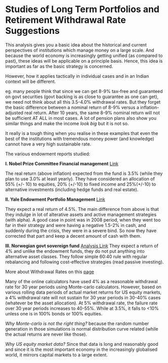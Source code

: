 # Studies of Long Term Portfolios and Retirement Withdrawal Rate Suggestions

This analysis gives you a basic idea about the historical and current perspectives of institutions which manage money on a large scale. And because the world economy is increasingly getting unified \(as compared to past\), these ideas will be applicable on a principle basis. Hence, this idea is important as far as the basic strategy is concerned.

However, how it applies tactically in individual cases and in an Indian context will be different.

eg. many people think that since we can get 8-9% tax-free and guaranteed on govt securities \(govt backing is as close to guarantee as one can get\), we need not think about all this 3.5-4.0% withdrawal rates. But they forget the basic difference between a nominal return of 8-9% versus a inflation-adjusted real return. After 10 years, the same 8-9% nominal return will not be sufficient AT ALL in most cases. A lot of pension plans also show you similar things and make the income _look big_ but it is not so.

It really is a tough thing when you realise in these examples that even the best of the institutions with tremendous money power \(and knowledge\) cannot have a very high sustainable rate.

The various endowment reports studied:

**I. Nobel Prize Committee Financial management** [Link](http://www.nobelprize.org/nobel_organizations/nobelfoundation/finan-manag.html)

The real return \(above inflation\) expected from the fund is 3.5% \(while they plan to use 3.0% at least yearly\). They have considered an allocation of 55% \(+/- 10\) to equities, 20% \(+/-10\) to fixed income and 25%\(+/-10\) to alternative investments \(including hedge funds and real estate\).

**II. Yale Endowment Portfolio Management** [Link](http://investments.yale.edu/images/documents/Yale_Endowment_12.pdf)

They expect a real return of 4.5%. The main difference from above is that they indulge in lot of alterative assets and active management strategies \(with alpha\). A good case in point was in 2008 period, when they went too far in their strategy and were having a negative 1.5-2% in cash, and suddenly during the crisis, they were in a severe bind. So now they have corrected that part and keep a decent amount of cash with them.

**III. Norwegian govt sovereign fund** [Analysis Link](http://abnormalreturns.com/focus-on-norway-not-cyprus/) They expect a return of 4% and unlike the endowment funds, they do not put anything into alternative asset classes. They follow simple 60:40 rule with regular rebalancing and following cost-effective strategies \(read passive investing\).

More about Withdrawal Rates on this [page](http://www.wealthmgt.com/accumulation_distribution.htm)

Many of the online calculators have used 4% as a reasonable withdrawal rate for 30 year periods using Monte-carlo calculators. However, based on various rolling data periods of actual market returns for US equity markets, a 4% withdrawal rate will not sustain for 30 year periods in 30-40% cases \(whatever be the asset allocation\). At 5% withdrawal rate, the failure rate over 30 year periods increases to 40-55%. While at 3.5%, it falls to &lt;10% unless one is in 100% bonds or 100% equities.

_Why Monte-carlo is not the right thing?_ because the random number generation in those simulations is normal distribution curve related \(while the actual returns are never like those\).

_Why US equity market data?_ Since that data is long and reasonably good and since it is the most important economy in the increasingly globalised world, it mirrors capital markets to a large extent.

